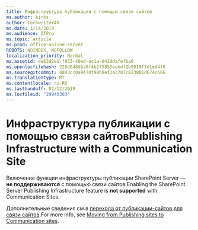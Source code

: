 ```yaml
---
title: Инфраструктура публикации с помощью связи сайтов
ms.author: kirks
author: Techwriter40
ms.date: 1/14/2019
ms.audience: ITPro
ms.topic: article
ms.prod: office-online-server
ROBOTS: NOINDEX, NOFOLLOW
localization_priority: Normal
ms.assetid: de63d2e1-f053-40ed-ac1a-041ddafefba0
ms.openlocfilehash: 228d048dba0f4b175855eebdf2b0019f7d1ed4f0
ms.sourcegitcommit: dd43cc0a9470f98b8ef2a3787c823801d674c666
ms.translationtype: MT
ms.contentlocale: ru-RU
ms.lasthandoff: 02/12/2019
ms.locfileid: "29940303"
---
```

# <a name="publishing-infrastructure-with-a-communication-site"></a><span data-ttu-id="318bb-102">Инфраструктура публикации с помощью связи сайтов</span><span class="sxs-lookup"><span data-stu-id="318bb-102">Publishing Infrastructure with a Communication Site</span></span>


<span data-ttu-id="318bb-103">Включение функции инфраструктуры публикации SharePoint Server — **не поддерживаются** с помощью связи сайтов.</span><span class="sxs-lookup"><span data-stu-id="318bb-103">Enabling the SharePoint Server Publishing Infrastructure feature is **not supported** with Communication Sites.</span></span> 
  
<span data-ttu-id="318bb-104">Дополнительные сведения см.в [перехода от публикации-сайтов для связи сайтов](https://docs.microsoft.com/sharepoint/publishing-sites-classic-to-modern-experience).</span><span class="sxs-lookup"><span data-stu-id="318bb-104">For more info, see [Moving from Publishing sites to Communication sites](https://docs.microsoft.com/sharepoint/publishing-sites-classic-to-modern-experience).</span></span> 
  

